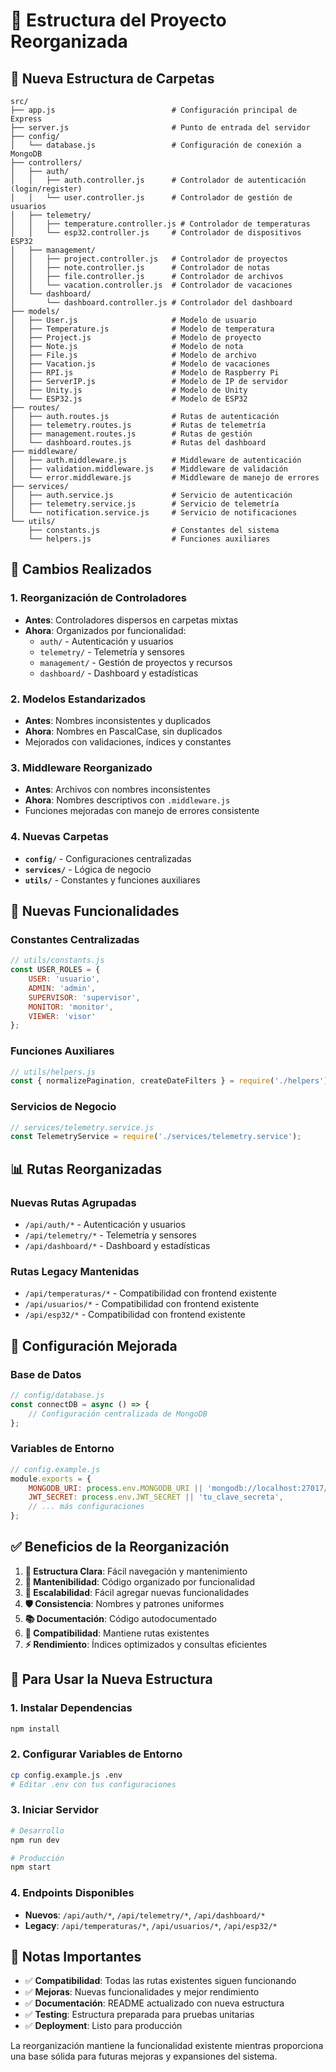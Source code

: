# 📁 Estructura del Proyecto Reorganizada

## 🎯 **Nueva Estructura de Carpetas**

```
src/
├── app.js                          # Configuración principal de Express
├── server.js                       # Punto de entrada del servidor
├── config/
│   └── database.js                 # Configuración de conexión a MongoDB
├── controllers/
│   ├── auth/
│   │   ├── auth.controller.js      # Controlador de autenticación (login/register)
│   │   └── user.controller.js      # Controlador de gestión de usuarios
│   ├── telemetry/
│   │   ├── temperature.controller.js # Controlador de temperaturas
│   │   └── esp32.controller.js     # Controlador de dispositivos ESP32
│   ├── management/
│   │   ├── project.controller.js   # Controlador de proyectos
│   │   ├── note.controller.js      # Controlador de notas
│   │   ├── file.controller.js      # Controlador de archivos
│   │   └── vacation.controller.js  # Controlador de vacaciones
│   └── dashboard/
│       └── dashboard.controller.js # Controlador del dashboard
├── models/
│   ├── User.js                     # Modelo de usuario
│   ├── Temperature.js              # Modelo de temperatura
│   ├── Project.js                  # Modelo de proyecto
│   ├── Note.js                     # Modelo de nota
│   ├── File.js                     # Modelo de archivo
│   ├── Vacation.js                 # Modelo de vacaciones
│   ├── RPI.js                      # Modelo de Raspberry Pi
│   ├── ServerIP.js                 # Modelo de IP de servidor
│   ├── Unity.js                    # Modelo de Unity
│   └── ESP32.js                    # Modelo de ESP32
├── routes/
│   ├── auth.routes.js              # Rutas de autenticación
│   ├── telemetry.routes.js         # Rutas de telemetría
│   ├── management.routes.js        # Rutas de gestión
│   └── dashboard.routes.js         # Rutas del dashboard
├── middleware/
│   ├── auth.middleware.js          # Middleware de autenticación
│   ├── validation.middleware.js    # Middleware de validación
│   └── error.middleware.js         # Middleware de manejo de errores
├── services/
│   ├── auth.service.js             # Servicio de autenticación
│   ├── telemetry.service.js        # Servicio de telemetría
│   └── notification.service.js     # Servicio de notificaciones
└── utils/
    ├── constants.js                # Constantes del sistema
    └── helpers.js                  # Funciones auxiliares
```

## 🔄 **Cambios Realizados**

### **1. Reorganización de Controladores**
- **Antes**: Controladores dispersos en carpetas mixtas
- **Ahora**: Organizados por funcionalidad:
  - `auth/` - Autenticación y usuarios
  - `telemetry/` - Telemetría y sensores
  - `management/` - Gestión de proyectos y recursos
  - `dashboard/` - Dashboard y estadísticas

### **2. Modelos Estandarizados**
- **Antes**: Nombres inconsistentes y duplicados
- **Ahora**: Nombres en PascalCase, sin duplicados
- Mejorados con validaciones, índices y constantes

### **3. Middleware Reorganizado**
- **Antes**: Archivos con nombres inconsistentes
- **Ahora**: Nombres descriptivos con `.middleware.js`
- Funciones mejoradas con manejo de errores consistente

### **4. Nuevas Carpetas**
- **`config/`** - Configuraciones centralizadas
- **`services/`** - Lógica de negocio
- **`utils/`** - Constantes y funciones auxiliares

## 🚀 **Nuevas Funcionalidades**

### **Constantes Centralizadas**
```javascript
// utils/constants.js
const USER_ROLES = {
    USER: 'usuario',
    ADMIN: 'admin',
    SUPERVISOR: 'supervisor',
    MONITOR: 'monitor',
    VIEWER: 'visor'
};
```

### **Funciones Auxiliares**
```javascript
// utils/helpers.js
const { normalizePagination, createDateFilters } = require('./helpers');
```

### **Servicios de Negocio**
```javascript
// services/telemetry.service.js
const TelemetryService = require('./services/telemetry.service');
```

## 📊 **Rutas Reorganizadas**

### **Nuevas Rutas Agrupadas**
- `/api/auth/*` - Autenticación y usuarios
- `/api/telemetry/*` - Telemetría y sensores
- `/api/dashboard/*` - Dashboard y estadísticas

### **Rutas Legacy Mantenidas**
- `/api/temperaturas/*` - Compatibilidad con frontend existente
- `/api/usuarios/*` - Compatibilidad con frontend existente
- `/api/esp32/*` - Compatibilidad con frontend existente

## 🔧 **Configuración Mejorada**

### **Base de Datos**
```javascript
// config/database.js
const connectDB = async () => {
    // Configuración centralizada de MongoDB
};
```

### **Variables de Entorno**
```javascript
// config.example.js
module.exports = {
    MONGODB_URI: process.env.MONGODB_URI || 'mongodb://localhost:27017/telemetria',
    JWT_SECRET: process.env.JWT_SECRET || 'tu_clave_secreta',
    // ... más configuraciones
};
```

## ✅ **Beneficios de la Reorganización**

1. **📁 Estructura Clara**: Fácil navegación y mantenimiento
2. **🔧 Mantenibilidad**: Código organizado por funcionalidad
3. **🚀 Escalabilidad**: Fácil agregar nuevas funcionalidades
4. **🛡️ Consistencia**: Nombres y patrones uniformes
5. **📚 Documentación**: Código autodocumentado
6. **🔄 Compatibilidad**: Mantiene rutas existentes
7. **⚡ Rendimiento**: Índices optimizados y consultas eficientes

## 🚀 **Para Usar la Nueva Estructura**

### **1. Instalar Dependencias**
```bash
npm install
```

### **2. Configurar Variables de Entorno**
```bash
cp config.example.js .env
# Editar .env con tus configuraciones
```

### **3. Iniciar Servidor**
```bash
# Desarrollo
npm run dev

# Producción
npm start
```

### **4. Endpoints Disponibles**
- **Nuevos**: `/api/auth/*`, `/api/telemetry/*`, `/api/dashboard/*`
- **Legacy**: `/api/temperaturas/*`, `/api/usuarios/*`, `/api/esp32/*`

## 📝 **Notas Importantes**

- ✅ **Compatibilidad**: Todas las rutas existentes siguen funcionando
- ✅ **Mejoras**: Nuevas funcionalidades y mejor rendimiento
- ✅ **Documentación**: README actualizado con nueva estructura
- ✅ **Testing**: Estructura preparada para pruebas unitarias
- ✅ **Deployment**: Listo para producción

La reorganización mantiene la funcionalidad existente mientras proporciona una base sólida para futuras mejoras y expansiones del sistema.



